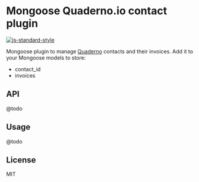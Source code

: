 # Mongoose Quaderno.io contact plugin

[![js-standard-style](https://img.shields.io/badge/code%20style-standard-brightgreen.svg?style=flat)](https://github.com/feross/standard)

Mongoose plugin to manage [Quaderno](https://quaderno.io/) contacts and their invoices. Add it to your Mongoose models to store:

- contact_id
- invoices

## API
@todo

## Usage
@todo

## License
MIT

